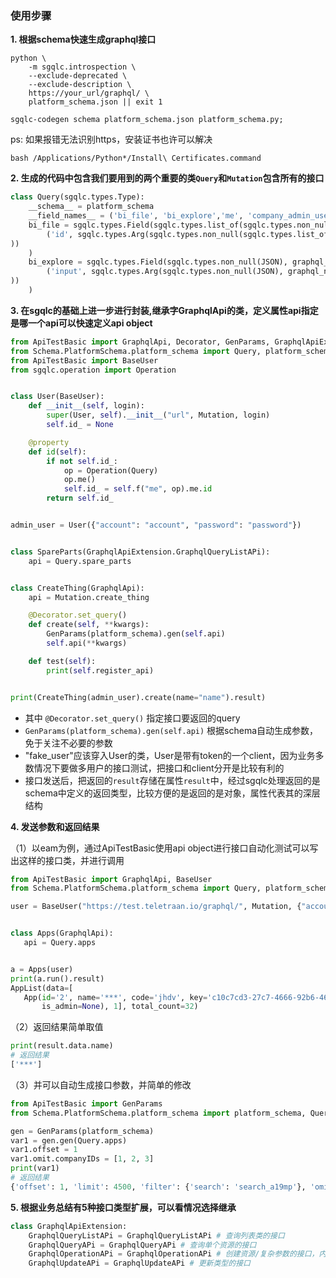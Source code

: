 ### 使用步骤

**1. 根据schema快速生成graphql接口**

```
python \
    -m sgqlc.introspection \
    --exclude-deprecated \
    --exclude-description \
    https://your_url/graphql/ \
    platform_schema.json || exit 1

sgqlc-codegen schema platform_schema.json platform_schema.py;
```
ps: 如果报错无法识别https，安装证书也许可以解决
```
bash /Applications/Python*/Install\ Certificates.command
```

**2.  生成的代码中包含我们要用到的两个重要的类`Query`和`Mutation`包含所有的接口**
```python
class Query(sgqlc.types.Type):
    __schema__ = platform_schema
    __field_names__ = ('bi_file', 'bi_explore','me', 'company_admin_users', 'platform_admin_users', 'users', 'platform_user_list', 'user', 'user_template', 'export_user', 'support_users') # 等等等等
    bi_file = sgqlc.types.Field(sgqlc.types.list_of(sgqlc.types.non_null(File)), graphql_name='biFile', args=sgqlc.types.ArgDict((
        ('id', sgqlc.types.Arg(sgqlc.types.non_null(sgqlc.types.list_of(sgqlc.types.non_null(ID))), graphql_name='id', default=None)),
))
    )
    bi_explore = sgqlc.types.Field(sgqlc.types.non_null(JSON), graphql_name='biExplore', args=sgqlc.types.ArgDict((
        ('input', sgqlc.types.Arg(sgqlc.types.non_null(JSON), graphql_name='input', default=None)),
))
    )
```

**3. 在sgqlc的基础上进一步进行封装,继承字GraphqlApi的类，定义属性api指定是哪一个api可以快速定义api object**

```python
from ApiTestBasic import GraphqlApi, Decorator, GenParams, GraphqlApiExtension
from Schema.PlatformSchema.platform_schema import Query, platform_schema, Mutation
from ApiTestBasic import BaseUser
from sgqlc.operation import Operation


class User(BaseUser):
    def __init__(self, login):
        super(User, self).__init__("url", Mutation, login)
        self.id_ = None

    @property
    def id(self):
        if not self.id_:
            op = Operation(Query)
            op.me()
            self.id_ = self.f("me", op).me.id
        return self.id_


admin_user = User({"account": "account", "password": "password"})


class SpareParts(GraphqlApiExtension.GraphqlQueryListAPi):
    api = Query.spare_parts


class CreateThing(GraphqlApi):
    api = Mutation.create_thing

    @Decorator.set_query()
    def create(self, **kwargs):
        GenParams(platform_schema).gen(self.api)
        self.api(**kwargs)

    def test(self):
        print(self.register_api)


print(CreateThing(admin_user).create(name="name").result)

```
- 其中 `@Decorator.set_query()` 指定接口要返回的query
- `GenParams(platform_schema).gen(self.api)` 根据schema自动生成参数，免于关注不必要的参数
- "fake_user"应该穿入User的类，User是带有token的一个client，因为业务多数情况下要做多用户的接口测试，把接口和client分开是比较有利的
- 接口发送后，把返回的`result`存储在属性`result`中，经过sgqlc处理返回的是schema中定义的返回类型，比较方便的是返回的是对象，属性代表其的深层结构

**4. 发送参数和返回结果**

 （1）以eam为例，通过ApiTestBasic使用api object进行接口自动化测试可以写出这样的接口类，并进行调用

 ```python
from ApiTestBasic import GraphqlApi, BaseUser
from Schema.PlatformSchema.platform_schema import Query, platform_schema, Mutation

user = BaseUser("https://test.teletraan.io/graphql/", Mutation, {"account": "admin", "password": "teletraan"})


class Apps(GraphqlApi):
    api = Query.apps


a = Apps(user)
print(a.run().result)
AppList(data=[
    App(id='2', name='***', code='jhdv', key='c10c7cd3-27c7-4666-92b6-46b426e01493', description=None, url='/app/jhdv',
        is_admin=None), 1], total_count=32)
```
（2）返回结果简单取值
```python
print(result.data.name)
# 返回结果
['***']
```
（3）并可以自动生成接口参数，并简单的修改

```python
from ApiTestBasic import GenParams
from Schema.PlatformSchema.platform_schema import platform_schema, Query, Mutation

gen = GenParams(platform_schema)
var1 = gen.gen(Query.apps)
var1.offset = 1
var1.omit.companyIDs = [1, 2, 3]
print(var1)
# 返回结果
{'offset': 1, 'limit': 4500, 'filter': {'search': 'search_a19mp'}, 'omit': {'companyIDs': [1, 2, 3]}}
```

**5. 根据业务总结有5种接口类型扩展，可以看情况选择继承**

```python
class GraphqlApiExtension:
    GraphqlQueryListAPi = GraphqlQueryListAPi # 查询列表类的接口
    GraphqlQueryAPi = GraphqlQueryAPi # 查询单个资源的接口
    GraphqlOperationAPi = GraphqlOperationAPi # 创建资源/复杂参数的接口，内部有方法自动生成参数
    GraphqlUpdateAPi = GraphqlUpdateAPi # 更新类型的接口
```

